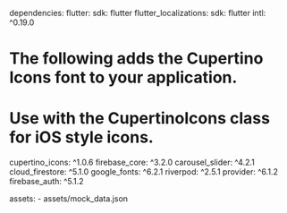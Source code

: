 dependencies:
  flutter:
    sdk: flutter
  flutter_localizations:
    sdk: flutter
  intl: ^0.19.0

  # The following adds the Cupertino Icons font to your application.
  # Use with the CupertinoIcons class for iOS style icons.
  cupertino_icons: ^1.0.6
  firebase_core: ^3.2.0
  carousel_slider: ^4.2.1
  cloud_firestore: ^5.1.0
  google_fonts: ^6.2.1
  riverpod: ^2.5.1
  provider: ^6.1.2
  firebase_auth: ^5.1.2 


  assets:
     - assets/mock_data.json